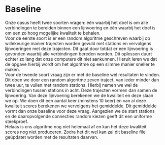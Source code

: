 # Baseline

Onze casus heeft twee soorten vragen: één waarbij het doel is om alle verbindingen te bereiden binnen een lijnvoering en één waarbij het doel is om een zo hoog mogelijke kwaliteit te behalen. <br>
Voor de eerste soort is er een random algoritme geschreven waarbij op willekeurige manier trajecten worden gevuld met stations en vervolgens lijnvoeringen met deze trajecten. Dit gaat door totdat er een lijnvoering is gevonden waarbij alle verbindingen bereden worden. Dit oplossen duurt echter zo lang dat onze computers dit niet aankunnen. Hieruit leren we dat de opgave hierbij wordt om het algoritme op een slimme manier sneller te maken. <br>
Voor de tweede soort vraag zijn er met de baseline wel resultaten te vinden. Dit doen we door een random algoritme zeven traject, van ieder minder dan twee uur, te vullen met random stations. Hierbij nemen we wel de verbindingen tussen stations in acht. Deze trajecten vormen dan samen de lijnvoering. Van deze lijnvoering berekenen we de kwaliteit en deze slaan we op. We doen dit een aantal keer (minstens 10 keer) en van al deze kwaliteit scores berekenen we vervolgens het gemiddelde. Dit gemiddelde vormt dan onze baseline voor deze vraag. Aangezien we de start stations en de daaropvolgende connecties random kiezen geeft dit een uniforme steekproef. <br>
Helaas is ons algoritme nog niet helemaal af en kan het deze kwaliteit scores nog niet produceren. Zodra het dit wel kan zal dit baseline file geüpdatet worden met de resultaten daarvan. <br>
